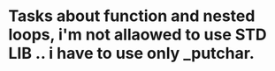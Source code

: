 <h1>Tasks about function and nested loops, i'm not allaowed to use STD LIB .. i have to use only _putchar.</h1>
